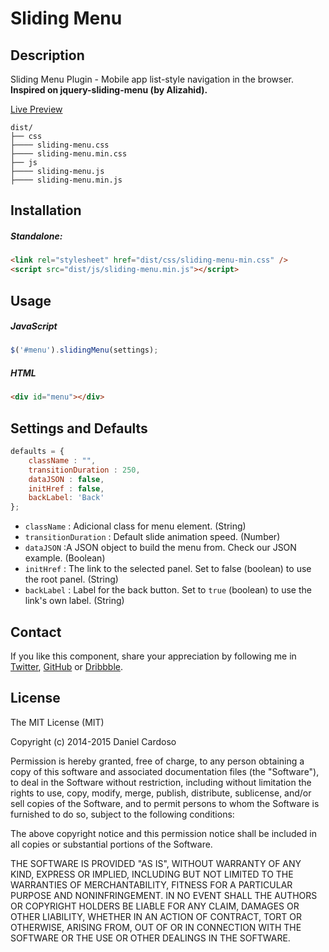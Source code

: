 Sliding Menu
============

## Description
Sliding Menu Plugin - Mobile app list-style navigation in the browser.
**Inspired on jquery-sliding-menu (by Alizahid).**

[Live Preview](http://github.danielcardoso.net/sliding-menu/)

```
dist/
├── css
├──── sliding-menu.css
├──── sliding-menu.min.css
├── js
├──── sliding-menu.js
├──── sliding-menu.min.js
```


## Installation

##### Standalone:

```html
<link rel="stylesheet" href="dist/css/sliding-menu-min.css" />
<script src="dist/js/sliding-menu.min.js"></script>
```


## Usage
##### JavaScript
```js
$('#menu').slidingMenu(settings);
```


##### HTML
```html
<div id="menu"></div>
```

## Settings and Defaults
```js
defaults = {
    className : "",
    transitionDuration : 250,
    dataJSON : false,
    initHref : false,
    backLabel: 'Back'
};
```

- `className` : Adicional class for menu element. (String)
- `transitionDuration` : Default slide animation speed. (Number)
- `dataJSON` :A JSON object to build the menu from. Check our JSON example. (Boolean)
- `initHref` : The link to the selected panel. Set to false (boolean) to use the root panel. (String)
- `backLabel` : Label for the back button. Set to `true` (boolean) to use the link's own label. (String)


## Contact

If you like this component, share your appreciation by following me in [Twitter](https://twitter.com/DanielCardoso), [GitHub](https://github.com/DanielCardoso) or [Dribbble](http://dribbble.com/DanielCardoso).


## License

The MIT License (MIT)

Copyright (c) 2014-2015 Daniel Cardoso

Permission is hereby granted, free of charge, to any person obtaining a copy of
this software and associated documentation files (the "Software"), to deal in
the Software without restriction, including without limitation the rights to
use, copy, modify, merge, publish, distribute, sublicense, and/or sell copies of
the Software, and to permit persons to whom the Software is furnished to do so,
subject to the following conditions:

The above copyright notice and this permission notice shall be included in all
copies or substantial portions of the Software.

THE SOFTWARE IS PROVIDED "AS IS", WITHOUT WARRANTY OF ANY KIND, EXPRESS OR
IMPLIED, INCLUDING BUT NOT LIMITED TO THE WARRANTIES OF MERCHANTABILITY, FITNESS
FOR A PARTICULAR PURPOSE AND NONINFRINGEMENT. IN NO EVENT SHALL THE AUTHORS OR
COPYRIGHT HOLDERS BE LIABLE FOR ANY CLAIM, DAMAGES OR OTHER LIABILITY, WHETHER
IN AN ACTION OF CONTRACT, TORT OR OTHERWISE, ARISING FROM, OUT OF OR IN
CONNECTION WITH THE SOFTWARE OR THE USE OR OTHER DEALINGS IN THE SOFTWARE.
